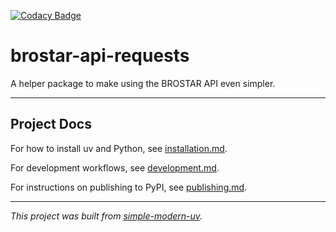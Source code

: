 [![Codacy Badge](https://app.codacy.com/project/badge/Grade/f3b16baf087c40208c084bdad90ea6ce)](https://app.codacy.com/gh/StevenHosper/brostar-api-requests/dashboard?utm_source=gh&utm_medium=referral&utm_content=&utm_campaign=Badge_grade)

# brostar-api-requests

A helper package to make using the BROSTAR API even simpler.

* * *

## Project Docs

For how to install uv and Python, see [installation.md](installation.md).

For development workflows, see [development.md](development.md).

For instructions on publishing to PyPI, see [publishing.md](publishing.md).

* * *

*This project was built from
[simple-modern-uv](https://github.com/jlevy/simple-modern-uv).*
